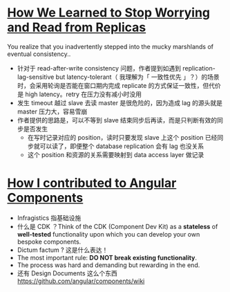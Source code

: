 # [How We Learned to Stop Worrying and Read from Replicas](https://medium.com/box-tech-blog/how-we-learned-to-stop-worrying-and-read-from-replicas-58cc43973638)

You realize that you inadvertently stepped into the mucky marshlands of eventual consistency..

- 针对于 read-after-write consistency 问题，作者提到如遇到 replication-lag-sensitive but latency-tolerant（ 我理解为「 一致性优先 」？）的场景时，会采用轮询是否能在窗口期内完成 replicate 的方式保证一致性，但代价是 high latency。retry 在压力没有减小时没用
- 发生 timeout 越过 slave 去读 master 是很危险的，因为造成 lag 的源头就是 master 压力大，容易雪崩
- 作者提供的思路是，可以不等到 slave 结束同步后再读，而是只判断有效的同步是否发生
    - 在写时记录对应的 position，读时只要发现 slave 上这个 position 已经同步就可以读了，即便整个 database replication 会有 lag 也没关系
    - 这个 position 和资源的关系需要映射到 data access layer 做记录

# [How I contributed to Angular Components](https://blog.angular.io/how-i-contributed-to-angular-components-b3a8830ca268)

- Infragistics 指基础设施
- 什么是 CDK ？Think of the CDK (Component Dev Kit) as a **stateless** of **well-tested** functionality upon which you can develop your own bespoke components.
- Dictum factum ? 这是什么表达！
- The most important rule: **DO NOT break existing functionality**.
- The process was hard and demanding but rewarding in the end.
- 还有 Design Documents 这么个东西 https://github.com/angular/components/wiki
